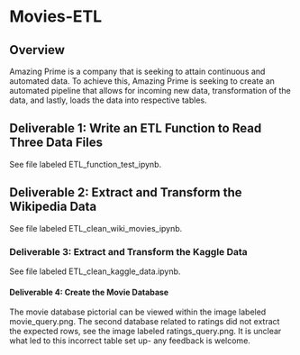 # Movies-ETL
## Overview
Amazing Prime is a company that is seeking to attain continuous and automated data. To achieve this, Amazing Prime is seeking to create an automated pipeline that allows for incoming new data, transformation of the data, and lastly, loads the data into respective tables.

## Deliverable 1: Write an ETL Function to Read Three Data Files
See file labeled ETL_function_test_ipynb.

## Deliverable 2: Extract and Transform the Wikipedia Data
See file labeled ETL_clean_wiki_movies_ipynb.

### Deliverable 3: Extract and Transform the Kaggle Data
See file labeled ETL_clean_kaggle_data.ipynb.

#### Deliverable 4: Create the Movie Database
The movie database pictorial can be viewed within the image labeled movie_query.png. The second database related to ratings did not extract the expected rows, see the image labeled ratings_query.png. It is unclear what led to this incorrect table set up- any feedback is welcome. 
